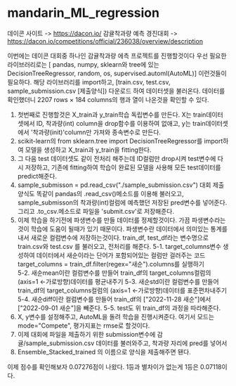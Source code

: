 # mandarin_ML_regression

데이콘 사이트 -> https://dacon.io/
감귤착과량 예측 경진대회 -> https://dacon.io/competitions/official/236038/overview/description

이번에는 데이콘 대회중 하나인 감귤착과량 에측 프로젝트를 진행할것이다
우선 필요한 라이브러리로는 [ pandas, numpy, sklearn와  tree에 있는 DecisionTreeRegressor, random, os, supervised.automl(AutoML)]
 이런것들이 필요하다. 해당 라이브러리를 import하고, [train.csv, test.csv, sample_submission.csv [제출양식]) 다운로드 하여 데이터셋을 불러온다.
 데이터를 확인했더니 2207 rows × 184 columns의 행과 열이 나온것을 확인할 수 있다.
 
1. 첫번째로 진행할것은 X_train과 y_train학습 독립변수를 만든다.  X는 train데이터셋에서 ID, 착과량(int) column을  drop함수를 이용하여 없애고, y는 train데이터셋에서 '착과량(init)'column만 가져와 종속변수로 만든다.
2. scikit-learn의 from sklearn.tree import DecisionTreeRegressor를 import하여 모델을 생성하고 X_train과 y_train을 fitting한다.
3. 그 다음 test  데이터셋도 같이 전처리 해주는데 ID컬럼만  drop시켜 test변수에 다시 저장하고, 기존에 fitting하여 학습이 완료된
   모델을 사용해 모든 test데이터를 predict해준다.
4. sample_submisson = pd.read_csv("./sample_submission.csv") 대회 제출양식도 똑같이 pandas의 .read_csv()메소드를 이용해 불러오고,
   sample_submisson의 착과량(int)컬럼에 예측했던 저장된 pred변수를 넣어준다. 그리고 .to_csv.메소드로 파일을 'submit.csv'로 저장해준다.
5. 이제 학습을 하기전에 파생변수를 만들 데이터를 정제할것이다.  가끔 파생변수라는것이 학습에 도움이 될때가 있기 때문이다.
   파생변수란 데이터에서 의미있는 통계를 내서 새로운 컬럼변수에 저장하는것이다. train_df, test_df라는 변수명으로 train.csv와 test.csv     를 불러오고,
   전처리를 해준다.
   5-1. target_columns변수 생성하여 데이터에서 새순이라는 단어가 포함되어있는 컬럼만 걸러주는 코드 target_columns =                           train_df.filter(regex="새순").columns를 실행하기                 
   5-2. 새순mean이란 컬럼변수를 만들어 train_df의 target_columns컬럼의 (axis=1 <-가로방향)데이터를 평균내주기
   5-3. 새순std이란 컬럼변수를 만들어 train_df의 target_columns컬럼의 (axis=1 <-가로방향)데이터를 표준편차내주기
   5-4. 새순diff이란 컬럼변수를 만들어 train_df의 ["2022-11-28 새순"]에서 ["2022-09-01 새순"]을 빼준다.
   5-5. test도 위 train_df의 과정을 따라해준다.
6. X, y변수를 설정해주고, AutoML을 돌려 학습을 진행시켜준다. 여기서 모드는 mode="Compete", 평가지표는 rmse로 할것이다.
7. 이제 대회에 파일을 제출하기 위한 submission변수에 감귤/sample_submission.csv 데이터를 불러와주고, 착과량 자리에 pred를 넣어서
8. Ensemble_Stacked_trained 의 이름으로 양식을 제출해주면 됀다.

이제 점수를 확인해보자
0.07276점이 나왔다.
1등과 별차이가 없는게 1등은 0.07118이다.

